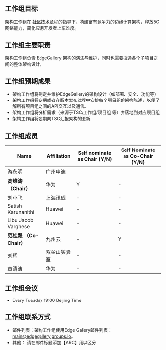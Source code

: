 ## 工作组目标

架构工作组在 [社区技术章程](https://gitee.com/EdgeGallery/community/wikis/Technical%20Charter?sort_id=2424069)的指导下，构建富有竞争力的边缘计算架构，释放5G 网络能力，简化应用开发者上车难度。

## 工作组主要职责

架构工作组负责 EdgeGallery 架构的演进与维护，同时也需要拉通各个子项目之间的整体架构设计。

## 工作组预期成果

- 架构工作组将制定并维护EdgeGallery的架构设计（如部署、安全、功能等）
- 架构工作组将定期或者在版本发布过程中安排每个项目组的架构陈述，以便了解所有项目组之间的API交互以及通信。
- 架构工作组将分析需求（来源于TSC/工作组/项目组 等）并落地到对应项目组
- 架构工作组将定期向TSC汇报架构的更新

## 工作组成员
| **Name**          | **Affiliation**       |  **Self nominate as Chair (Y/N)** | **Self Nominate as Co-Chair (Y/N)** |
|-------------------     |-----------------------|--------------------------------|-------------------------------------|
| 游永明     | 广州申迪           |                                |                                    
|  **高维涛 （Chair）**  | 华为 |   Y  | -  |
| 刘小飞 | 上海讯琥 |   -   | -  |
| Satish Karunanithi | Huawei |   -   | -  |
| Libu Jacob Varghese | Huawei |  -   | -  |
|  **范桂飓 （Co-Chair）**   | 九州云 |  -  | Y  |
| 刘辉 | 紫金山实验室 |  -   | -  |
| 章清洁 | 华为 |  - | - |

## 工作组会议
* Every Tuesday 19:00 Beijing Time

## 工作组联系方式
* 邮件列表：架构工作组使用Edge Gallery邮件列表： main@edgegallery.groups.io。
* 其他： 请在邮件标题添加【ARC】用以区分
